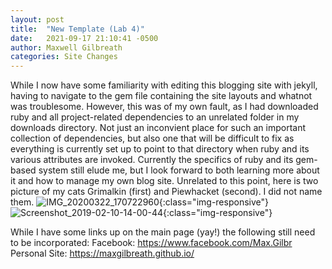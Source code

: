 ```yaml
---
layout: post
title:  "New Template (Lab 4)"
date:   2021-09-17 21:10:41 -0500
author: Maxwell Gilbreath
categories: Site Changes
---
```

While I now have some familiarity with editing this blogging site with jekyll, having to navigate to the gem file containing the site layouts and whatnot was troublesome. However, this was of my own fault, as I had downloaded ruby and all project-related dependencies to an unrelated folder in my downloads directory. Not just an inconvient place for such an important collection of dependencies, but also one that will be difficult to fix as everything is currently set up to point to that directory when ruby and its various attributes are invoked. Currently the specifics of ruby and its gem-based system still elude me, but I look forward to both learning more about it and how to manage my own blog site. Unrelated to this point, here is two picture of my cats Grimalkin (first) and Piewhacket (second). I did not name them.
![IMG_20200322_170722960](https://github.com/MaxGilbreath/blog/tree/main/images/IMG_20200322_170722960.jpg){:class="img-responsive"}
![Screenshot_2019-02-10-14-00-44](https://github.com/MaxGilbreath/blog/tree/main/images/Screenshot_2019-02-10-14-00-44.png){:class="img-responsive"}


While I have some links up on the main page (yay!) the following still need to be incorporated:
Facebook: https://www.facebook.com/Max.Gilbr
Personal Site: https://maxgilbreath.github.io/



